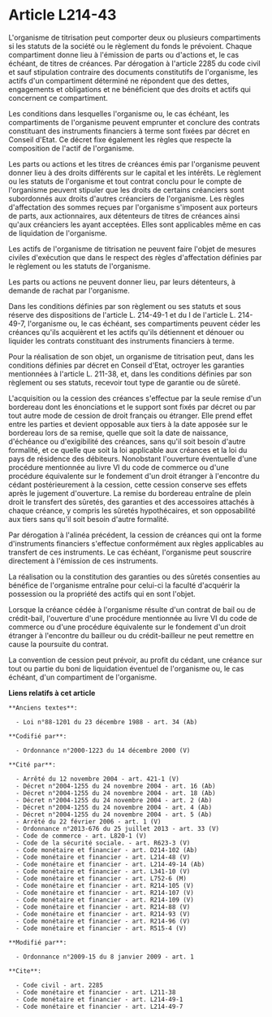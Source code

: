# Article L214-43

L'organisme de titrisation peut comporter deux ou plusieurs compartiments si les statuts de la société ou le règlement du
fonds le prévoient. Chaque compartiment donne lieu à l'émission de parts ou d'actions et, le cas échéant, de titres de
créances. Par dérogation à l'article 2285 du code civil et sauf stipulation contraire des documents constitutifs de
l'organisme, les actifs d'un compartiment déterminé ne répondent que des dettes, engagements et obligations et ne bénéficient
que des droits et actifs qui concernent ce compartiment. 

Les conditions dans lesquelles l'organisme ou, le cas échéant, les compartiments de l'organisme peuvent emprunter et conclure
des contrats constituant des instruments financiers à terme sont fixées par décret en Conseil d'Etat. Ce décret fixe
également les règles que respecte la composition de l'actif de l'organisme. 

Les parts ou actions et les titres de créances émis par l'organisme peuvent donner lieu à des droits différents sur le
capital et les intérêts. Le règlement ou les statuts de l'organisme et tout contrat conclu pour le compte de l'organisme
peuvent stipuler que les droits de certains créanciers sont subordonnés aux droits d'autres créanciers de l'organisme. Les
règles d'affectation des sommes reçues par l'organisme s'imposent aux porteurs de parts, aux actionnaires, aux détenteurs de
titres de créances ainsi qu'aux créanciers les ayant acceptées. Elles sont applicables même en cas de liquidation de
l'organisme. 

Les actifs de l'organisme de titrisation ne peuvent faire l'objet de mesures civiles d'exécution que dans le respect des
règles d'affectation définies par le règlement ou les statuts de l'organisme. 

Les parts ou actions ne peuvent donner lieu, par leurs détenteurs, à demande de rachat par l'organisme. 

Dans les conditions définies par son règlement ou ses statuts et sous réserve des dispositions de l'article L. 214-49-1 et du
I de l'article L. 214-49-7, l'organisme ou, le cas échéant, ses compartiments peuvent céder les créances qu'ils acquièrent et
les actifs qu'ils détiennent et dénouer ou liquider les contrats constituant des instruments financiers à terme. 

Pour la réalisation de son objet, un organisme de titrisation peut, dans les conditions définies par décret en Conseil
d'Etat, octroyer les garanties mentionnées à l'article L. 211-38, et, dans les conditions définies par son règlement ou ses
statuts, recevoir tout type de garantie ou de sûreté.

L'acquisition ou la cession des créances s'effectue par la seule remise d'un bordereau dont les énonciations et le support
sont fixés par décret ou par tout autre mode de cession de droit français ou étranger. Elle prend effet entre les parties et
devient opposable aux tiers à la date apposée sur le bordereau lors de sa remise, quelle que soit la date de naissance,
d'échéance ou d'exigibilité des créances, sans qu'il soit besoin d'autre formalité, et ce quelle que soit la loi applicable
aux créances et la loi du pays de résidence des débiteurs. Nonobstant l'ouverture éventuelle d'une procédure mentionnée au
livre VI du code de commerce ou d'une procédure équivalente sur le fondement d'un droit étranger à l'encontre du cédant
postérieurement à la cession, cette cession conserve ses effets après le jugement d'ouverture. La remise du bordereau
entraîne de plein droit le transfert des sûretés, des garanties et des accessoires attachés à chaque créance, y compris les
sûretés hypothécaires, et son opposabilité aux tiers sans qu'il soit besoin d'autre formalité. 

Par dérogation à l'alinéa précédent, la cession de créances qui ont la forme d'instruments financiers s'effectue conformément
aux règles applicables au transfert de ces instruments. Le cas échéant, l'organisme peut souscrire directement à l'émission
de ces instruments. 

La réalisation ou la constitution des garanties ou des sûretés consenties au bénéfice de l'organisme entraîne pour celui-ci
la faculté d'acquérir la possession ou la propriété des actifs qui en sont l'objet. 

Lorsque la créance cédée à l'organisme résulte d'un contrat de bail ou de crédit-bail, l'ouverture d'une procédure mentionnée
au livre VI du code de commerce ou d'une procédure équivalente sur le fondement d'un droit étranger à l'encontre du bailleur
ou du crédit-bailleur ne peut remettre en cause la poursuite du contrat. 

La convention de cession peut prévoir, au profit du cédant, une créance sur tout ou partie du boni de liquidation éventuel de
l'organisme ou, le cas échéant, d'un compartiment de l'organisme.

**Liens relatifs à cet article**

	**Anciens textes**:

	  - Loi n°88-1201 du 23 décembre 1988 - art. 34 (Ab)

	**Codifié par**:

	  - Ordonnance n°2000-1223 du 14 décembre 2000 (V)

	**Cité par**:

	  - Arrêté du 12 novembre 2004 - art. 421-1 (V)
	  - Décret n°2004-1255 du 24 novembre 2004 - art. 16 (Ab)
	  - Décret n°2004-1255 du 24 novembre 2004 - art. 18 (Ab)
	  - Décret n°2004-1255 du 24 novembre 2004 - art. 2 (Ab)
	  - Décret n°2004-1255 du 24 novembre 2004 - art. 4 (Ab)
	  - Décret n°2004-1255 du 24 novembre 2004 - art. 5 (Ab)
	  - Arrêté du 22 février 2006 - art. 1 (V)
	  - Ordonnance n°2013-676 du 25 juillet 2013 - art. 33 (V)
	  - Code de commerce - art. L820-1 (V)
	  - Code de la sécurité sociale. - art. R623-3 (V)
	  - Code monétaire et financier - art. D214-102 (Ab)
	  - Code monétaire et financier - art. L214-48 (V)
	  - Code monétaire et financier - art. L214-49-14 (Ab)
	  - Code monétaire et financier - art. L341-10 (V)
	  - Code monétaire et financier - art. L752-6 (M)
	  - Code monétaire et financier - art. R214-105 (V)
	  - Code monétaire et financier - art. R214-107 (V)
	  - Code monétaire et financier - art. R214-109 (V)
	  - Code monétaire et financier - art. R214-88 (V)
	  - Code monétaire et financier - art. R214-93 (V)
	  - Code monétaire et financier - art. R214-96 (V)
	  - Code monétaire et financier - art. R515-4 (V)

	**Modifié par**:

	  - Ordonnance n°2009-15 du 8 janvier 2009 - art. 1

	**Cite**:

	  - Code civil - art. 2285
	  - Code monétaire et financier - art. L211-38
	  - Code monétaire et financier - art. L214-49-1
	  - Code monétaire et financier - art. L214-49-7

